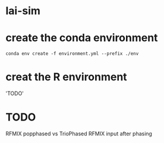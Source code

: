 # lai-sim


# create the conda environment
`conda env create -f environment.yml --prefix ./env`


# creat the R environment
'TODO'

# TODO
RFMIX popphased vs TrioPhased
RFMIX input after phasing
